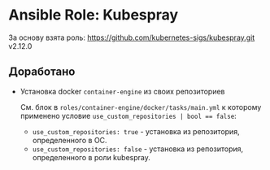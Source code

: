 Ansible Role: Kubespray
=========================

За основу взята роль: https://github.com/kubernetes-sigs/kubespray.git v2.12.0

Доработано
-----

- Установка docker `container-engine` из своих репозиториев

  См. блок в `roles/container-engine/docker/tasks/main.yml` к которому применено условие `use_custom_repositories | bool == false`:

  - `use_custom_repositories: true` - установка из репозитория, определенного в ОС.
  - `use_custom_repositories: false` - установка из репозитория, определенного в роли kubespray.

